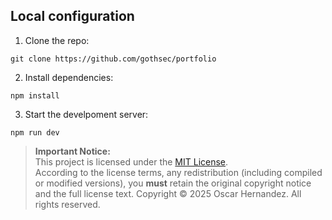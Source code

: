 
## **Local configuration** 
1. Clone the repo:  
```
git clone https://github.com/gothsec/portfolio
```
2. Install dependencies:
```  
npm install
```
3. Start the develpoment server:
```  
npm run dev
```

> **Important Notice:**  
> This project is licensed under the [MIT License](https://opensource.org/licenses/mit).  
> According to the license terms, any redistribution (including compiled or modified versions), you **must** retain the original copyright 
> notice and the full license text. Copyright © 2025 Oscar Hernandez. All rights reserved.
